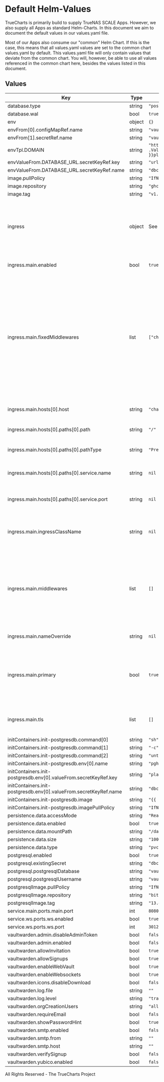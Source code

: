 # Default Helm-Values

TrueCharts is primarily build to supply TrueNAS SCALE Apps.
However, we also supply all Apps as standard Helm-Charts. In this document we aim to document the default values in our values.yaml file.

Most of our Apps also consume our "common" Helm Chart.
If this is the case, this means that all values.yaml values are set to the common chart values.yaml by default. This values.yaml file will only contain values that deviate from the common chart.
You will, however, be able to use all values referenced in the common chart here, besides the values listed in this document.

## Values

| Key | Type | Default | Description |
|-----|------|---------|-------------|
| database.type | string | `"postgresql"` |  |
| database.wal | bool | `true` |  |
| env | object | `{}` |  |
| envFrom[0].configMapRef.name | string | `"vaultwardenconfig"` |  |
| envFrom[1].secretRef.name | string | `"vaultwardensecret"` |  |
| envTpl.DOMAIN | string | `"https://{{ if .Values.ingress }}{{ if .Values.ingress.main.enabled }}{{ ( index .Values.ingress.main.hosts 0 ).host }}{{ else }}placeholder.com{{ end }}{{ else }}placeholder.com{{ end }}"` |  |
| envValueFrom.DATABASE_URL.secretKeyRef.key | string | `"url"` |  |
| envValueFrom.DATABASE_URL.secretKeyRef.name | string | `"dbcreds"` |  |
| image.pullPolicy | string | `"IfNotPresent"` |  |
| image.repository | string | `"ghcr.io/truecharts/vaultwarden"` |  |
| image.tag | string | `"v1.22.2@sha256:8693c057298731f507128a395395172d60093be9b299f6bf9e5c35512a74d457"` |  |
| ingress | object | See below | Configure the ingresses for the chart here. Additional ingresses can be added by adding a dictionary key similar to the 'main' ingress. |
| ingress.main.enabled | bool | `true` | Enables or disables the ingress |
| ingress.main.fixedMiddlewares | list | `["chain-basic"]` | List of middlewares in the traefikmiddlewares k8s namespace to add automatically Creates an annotation with the middlewares and appends k8s and traefik namespaces to the middleware names Primarily used for TrueNAS SCALE to add additional (seperate) middlewares without exposing them to the end-user |
| ingress.main.hosts[0].host | string | `"chart-example.local"` | Host address. Helm template can be passed. |
| ingress.main.hosts[0].paths[0].path | string | `"/"` | Path.  Helm template can be passed. |
| ingress.main.hosts[0].paths[0].pathType | string | `"Prefix"` | Ignored if not kubeVersion >= 1.14-0 |
| ingress.main.hosts[0].paths[0].service.name | string | `nil` | Overrides the service name reference for this path |
| ingress.main.hosts[0].paths[0].service.port | string | `nil` | Overrides the service port reference for this path |
| ingress.main.ingressClassName | string | `nil` | Set the ingressClass that is used for this ingress. Requires Kubernetes >=1.19 |
| ingress.main.middlewares | list | `[]` | Additional List of middlewares in the traefikmiddlewares k8s namespace to add automatically Creates an annotation with the middlewares and appends k8s and traefik namespaces to the middleware names |
| ingress.main.nameOverride | string | `nil` | Override the name suffix that is used for this ingress. |
| ingress.main.primary | bool | `true` | Make this the primary ingress (used in probes, notes, etc...). If there is more than 1 ingress, make sure that only 1 ingress is marked as primary. |
| ingress.main.tls | list | `[]` | Configure TLS for the ingress. Both secretName and hosts can process a Helm template. |
| initContainers.init-postgresdb.command[0] | string | `"sh"` |  |
| initContainers.init-postgresdb.command[1] | string | `"-c"` |  |
| initContainers.init-postgresdb.command[2] | string | `"until pg_isready -U authelia -h ${pghost} ; do sleep 2 ; done"` |  |
| initContainers.init-postgresdb.env[0].name | string | `"pghost"` |  |
| initContainers.init-postgresdb.env[0].valueFrom.secretKeyRef.key | string | `"plainhost"` |  |
| initContainers.init-postgresdb.env[0].valueFrom.secretKeyRef.name | string | `"dbcreds"` |  |
| initContainers.init-postgresdb.image | string | `"{{ .Values.postgresqlImage.repository }}:{{ .Values.postgresqlImage.tag }}"` |  |
| initContainers.init-postgresdb.imagePullPolicy | string | `"IfNotPresent"` |  |
| persistence.data.accessMode | string | `"ReadWriteOnce"` |  |
| persistence.data.enabled | bool | `true` |  |
| persistence.data.mountPath | string | `"/data"` |  |
| persistence.data.size | string | `"100Gi"` |  |
| persistence.data.type | string | `"pvc"` |  |
| postgresql.enabled | bool | `true` |  |
| postgresql.existingSecret | string | `"dbcreds"` |  |
| postgresql.postgresqlDatabase | string | `"vaultwarden"` |  |
| postgresql.postgresqlUsername | string | `"vaultwarden"` |  |
| postgresqlImage.pullPolicy | string | `"IfNotPresent"` |  |
| postgresqlImage.repository | string | `"bitnami/postgresql"` |  |
| postgresqlImage.tag | string | `"13.4.0@sha256:157b3a69567fe84148860f2f03526750dc3f8d7c8d03d2488e7077030b3b925c"` |  |
| service.main.ports.main.port | int | `8080` |  |
| service.ws.ports.ws.enabled | bool | `true` |  |
| service.ws.ports.ws.port | int | `3012` |  |
| vaultwarden.admin.disableAdminToken | bool | `false` |  |
| vaultwarden.admin.enabled | bool | `false` |  |
| vaultwarden.allowInvitation | bool | `true` |  |
| vaultwarden.allowSignups | bool | `true` |  |
| vaultwarden.enableWebVault | bool | `true` |  |
| vaultwarden.enableWebsockets | bool | `true` |  |
| vaultwarden.icons.disableDownload | bool | `false` |  |
| vaultwarden.log.file | string | `""` |  |
| vaultwarden.log.level | string | `"trace"` |  |
| vaultwarden.orgCreationUsers | string | `"all"` |  |
| vaultwarden.requireEmail | bool | `false` |  |
| vaultwarden.showPasswordHint | bool | `true` |  |
| vaultwarden.smtp.enabled | bool | `false` |  |
| vaultwarden.smtp.from | string | `""` |  |
| vaultwarden.smtp.host | string | `""` |  |
| vaultwarden.verifySignup | bool | `false` |  |
| vaultwarden.yubico.enabled | bool | `false` |  |

All Rights Reserved - The TrueCharts Project
